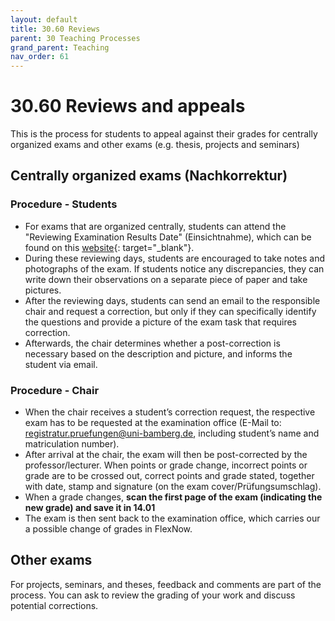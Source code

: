 ```yaml
---
layout: default
title: 30.60 Reviews
parent: 30 Teaching Processes
grand_parent: Teaching
nav_order: 61
---
```


# 30.60 Reviews and appeals

This is the process for students to appeal against their grades for centrally organized exams and other exams (e.g. thesis, projects and seminars)

## Centrally organized exams (Nachkorrektur)

### Procedure - Students

- For exams that are organized centrally, students can attend the "Reviewing Examination Results Date" (Einsichtnahme), which can be found on this [website](https://www.uni-bamberg.de/en/examinations-office/translate-to-1-english-einsichtnahmen/){: target="_blank"}. 
- During these reviewing days, students are encouraged to take notes and photographs of the exam. If students notice any discrepancies, they can write down their observations on a separate piece of paper and take pictures. 
- After the reviewing days, students can send an email to the responsible chair and request a correction, but only if they can specifically identify the questions and provide a picture of the exam task that requires correction.
- Afterwards, the chair determines whether a post-correction is necessary based on the description and picture, and informs the student via email.

### Procedure - Chair

- When the chair receives a student’s correction request, the respective exam has to be requested at the examination office (E-Mail to: registratur.pruefungen@uni-bamberg.de, including student’s name and matriculation number). 
- After arrival at the chair, the exam will then be post-corrected by the professor/lecturer. When points or grade change, incorrect points or grade are to be crossed out, correct points and grade stated, together with date, stamp and signature (on the exam cover/Prüfungsumschlag).
- When a grade changes, **scan the first page of the exam (indicating the new grade) and save it in 14.01**
- The exam is then sent back to the examination office, which carries our a possible change of grades in FlexNow.

## Other exams

For projects, seminars, and theses, feedback and comments are part of the process. You can ask to review the grading of your work and discuss potential corrections.
